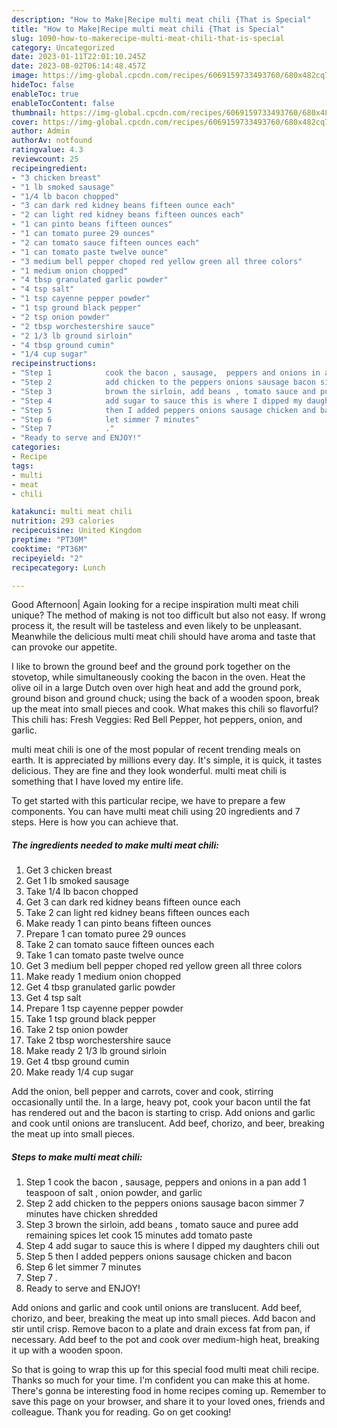 ```yaml
---
description: "How to Make|Recipe multi meat chili {That is Special"
title: "How to Make|Recipe multi meat chili {That is Special"
slug: 1090-how-to-makerecipe-multi-meat-chili-that-is-special
category: Uncategorized
date: 2023-01-11T22:01:10.245Z
date: 2023-08-02T06:14:48.457Z
image: https://img-global.cpcdn.com/recipes/6069159733493760/680x482cq70/multi-meat-chili-recipe-main-photo.jpg
hideToc: false
enableToc: true
enableTocContent: false
thumbnail: https://img-global.cpcdn.com/recipes/6069159733493760/680x482cq70/multi-meat-chili-recipe-main-photo.jpg
cover: https://img-global.cpcdn.com/recipes/6069159733493760/680x482cq70/multi-meat-chili-recipe-main-photo.jpg
author: Admin
authorAv: notfound
ratingvalue: 4.3
reviewcount: 25
recipeingredient:
- "3 chicken breast"
- "1 lb smoked sausage"
- "1/4 lb bacon chopped"
- "3 can dark red kidney beans fifteen ounce each"
- "2 can light red kidney beans fifteen ounces each"
- "1 can pinto beans fifteen ounces"
- "1 can tomato puree 29 ounces"
- "2 can tomato sauce fifteen ounces each"
- "1 can tomato paste twelve ounce"
- "3 medium bell pepper choped red yellow green all three colors"
- "1 medium onion chopped"
- "4 tbsp granulated garlic powder"
- "4 tsp salt"
- "1 tsp cayenne pepper powder"
- "1 tsp ground black pepper"
- "2 tsp onion powder"
- "2 tbsp worchestershire sauce"
- "2 1/3 lb ground sirloin"
- "4 tbsp ground cumin"
- "1/4 cup sugar"
recipeinstructions:
- "Step 1            cook the bacon , sausage,  peppers and onions in a pan add 1 teaspoon of salt , onion powder, and garlic"
- "Step 2            add chicken to the peppers onions sausage bacon simmer 7 minutes have chicken shredded"
- "Step 3            brown the sirloin, add beans , tomato sauce and puree add remaining spices let cook 15 minutes add tomato paste"
- "Step 4            add sugar to sauce this is where I dipped my daughters chili out"
- "Step 5            then I added peppers onions sausage chicken and bacon"
- "Step 6            let simmer 7 minutes"
- "Step 7            ."
- "Ready to serve and ENJOY!"
categories:
- Recipe
tags:
- multi
- meat
- chili

katakunci: multi meat chili 
nutrition: 293 calories
recipecuisine: United Kingdom
preptime: "PT30M"
cooktime: "PT36M"
recipeyield: "2"
recipecategory: Lunch

---
```



Good Afternoon| Again looking for a recipe inspiration multi meat chili unique? The method of making is not too difficult but also not easy. If wrong process it, the result will be tasteless and even likely to be unpleasant. Meanwhile the delicious multi meat chili should have aroma and taste that can provoke our appetite.





I like to brown the ground beef and the ground pork together on the stovetop, while simultaneously cooking the bacon in the oven. Heat the olive oil in a large Dutch oven over high heat and add the ground pork, ground bison and ground chuck; using the back of a wooden spoon, break up the meat into small pieces and cook. What makes this chili so flavorful? This chili has: Fresh Veggies: Red Bell Pepper, hot peppers, onion, and garlic.

multi meat chili is one of the most popular of recent trending meals on earth. It is appreciated by millions every day. It's simple, it is quick, it tastes delicious. They are fine and they look wonderful. multi meat chili is something that I have loved my entire life.


To get started with this particular recipe, we have to prepare a few components. You can have multi meat chili using 20 ingredients and 7 steps. Here is how you can achieve that.

<!--inarticleads1-->

##### The ingredients needed to make multi meat chili:

1. Get 3 chicken breast
1. Get 1 lb smoked sausage
1. Take 1/4 lb bacon chopped
1. Get 3 can dark red kidney beans fifteen ounce each
1. Take 2 can light red kidney beans fifteen ounces each
1. Make ready 1 can pinto beans fifteen ounces
1. Prepare 1 can tomato puree 29 ounces
1. Take 2 can tomato sauce fifteen ounces each
1. Take 1 can tomato paste twelve ounce
1. Get 3 medium bell pepper choped red yellow green all three colors
1. Make ready 1 medium onion chopped
1. Get 4 tbsp granulated garlic powder
1. Get 4 tsp salt
1. Prepare 1 tsp cayenne pepper powder
1. Take 1 tsp ground black pepper
1. Take 2 tsp onion powder
1. Take 2 tbsp worchestershire sauce
1. Make ready 2 1/3 lb ground sirloin
1. Get 4 tbsp ground cumin
1. Make ready 1/4 cup sugar


Add the onion, bell pepper and carrots, cover and cook, stirring occasionally until the. In a large, heavy pot, cook your bacon until the fat has rendered out and the bacon is starting to crisp. Add onions and garlic and cook until onions are translucent. Add beef, chorizo, and beer, breaking the meat up into small pieces. 

<!--inarticleads2-->

##### Steps to make multi meat chili:

1. Step 1            cook the bacon , sausage,  peppers and onions in a pan add 1 teaspoon of salt , onion powder, and garlic
1. Step 2            add chicken to the peppers onions sausage bacon simmer 7 minutes have chicken shredded
1. Step 3            brown the sirloin, add beans , tomato sauce and puree add remaining spices let cook 15 minutes add tomato paste
1. Step 4            add sugar to sauce this is where I dipped my daughters chili out
1. Step 5            then I added peppers onions sausage chicken and bacon
1. Step 6            let simmer 7 minutes
1. Step 7            .
1. Ready to serve and ENJOY!

Add onions and garlic and cook until onions are translucent. Add beef, chorizo, and beer, breaking the meat up into small pieces. Add bacon and stir until crisp. Remove bacon to a plate and drain excess fat from pan, if necessary. Add beef to the pot and cook over medium-high heat, breaking it up with a wooden spoon. 

So that is going to wrap this up for this special food multi meat chili recipe. Thanks so much for your time. I'm confident you can make this at home. There's gonna be interesting food in home recipes coming up. Remember to save this page on your browser, and share it to your loved ones, friends and colleague. Thank you for reading. Go on get cooking!
